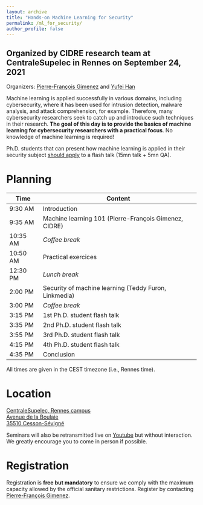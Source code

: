 ```yaml
---
layout: archive
title: "Hands-on Machine Learning for Security"
permalink: /ml_for_security/
author_profile: false
---
```


## Organized by CIDRE research team at CentraleSupelec in Rennes on September 24, 2021

Organizers: [Pierre-François Gimenez](mailto:pierre-francois.gimenez@centralesupelec.fr) and [Yufei Han](mailto:yufei.han@inria.fr)

Machine learning is applied successfully in various domains, including cybersecurity, where it has been used for intrusion detection, malware analysis, and attack comprehension, for example. Therefore, many cybersecurity researchers seek to catch up and introduce such techniques in their research. **The goal of this day is to provide the basics of machine learning for cybersecurity researchers with a practical focus**. No knowledge of machine learning is required!

Ph.D. students that can present how machine learning is applied in their security subject [should apply](mailto:pierre-francois.gimenez@centralesupelec.fr) to a flash talk (15mn talk + 5mn QA).

# Planning

| Time     | Content                                                |
| ---      | ---                                                    |
| 9:30 AM  | Introduction                                           |
| 9:35 AM  | Machine learning 101 (Pierre-François Gimenez, CIDRE)  |
| 10:35 AM | _Coffee break_                                         |
| 10:50 AM | Practical exercices                                    |
| 12:30 PM | _Lunch break_                                          |
| 2:00 PM  | Security of machine learning (Teddy Furon, Linkmedia)  |
| 3:00 PM  | _Coffee break_                                         |
| 3:15 PM  | 1st Ph.D. student flash talk                           |
| 3:35 PM  | 2nd Ph.D. student flash talk                           |
| 3:55 PM  | 3rd Ph.D. student flash talk                           |
| 4:15 PM  | 4th Ph.D. student flash talk                           |
| 4:35 PM  | Conclusion                                             |

All times are given in the CEST timezone (i.e., Rennes time).

# Location

[CentraleSupelec, Rennes campus\
Avenue de la Boulaie\
35510 Cesson-Sévigné](https://goo.gl/maps/21jHwmtNd6rDHJjJ7)

Seminars will also be retransmitted live on [Youtube](https://www.youtube.com/channel/UCfO5ej3Pyqa6DdLxFNkUyGQ) but without interaction. We greatly encourage you to come in person if possible.


# Registration

Registration is **free but mandatory** to ensure we comply with the maximum capacity allowed by the official sanitary restrictions. Register by contacting [Pierre-François Gimenez](mailto:pierre-francois.gimenez@centralesupelec.fr).
